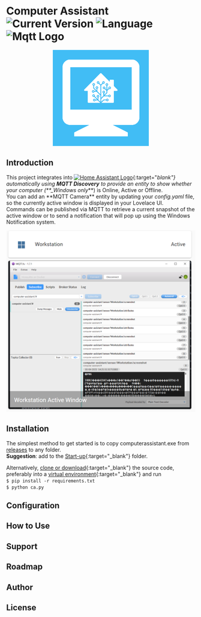# Computer Assistant ![Current Version](https://img.shields.io/badge/version-0.1.0-blue.svg) ![Language](https://img.shields.io/badge/Python-3.8.8-blue) ![Mqtt Logo](https://img.shields.io/static/v1?label=&message=MQTT&color=blueviolet&logo=eclipse-mosquitto)

<p align="center">
  <img src="./images/computer-assistant-icon.png" alt="Computer Assistant Screenshot" height=256px>
</p>

## Introduction

This project integrates into [![Home Assistant Logo](https://img.shields.io/static/v1?label=&message=Home%20Assistant&color=41bdf5&logo=home-assistant&logoColor=white)](https://www.home-assistant.io/){:target="_blank"} automatically using **MQTT Discovery** to provide an entity to show whether your computer (\*\*\_Windows only_**) is Online, Active or Offline.  
You can add an **MQTT Camera\*\* entity by updating your _config.yaml_ file, so the currently active window is displayed in your Lovelace UI.  
Commands can be published via MQTT to retrieve a current snapshot of the active window or to send a notification that will pop up using the Windows Notification system.

<p align="center">
  <img src="./github_images/computer-assistant-snapshot.png" alt="Computer Assistant Screenshot" height=>
</p>

## Installation

The simplest method to get started is to copy computerassistant.exe from [releases](https://github.com/malcolmcdixon/computerassistant/releases) to any folder.  
**Suggestion**: add to the [Start-up](https://www.lifewire.com/add-startup-programs-on-windows-10-4801897){:target="\_blank"} folder.

Alternatively, [clone or download](https://docs.github.com/en/github/getting-started-with-github/getting-changes-from-a-remote-repository#cloning-a-repository){:target="\_blank"} the source code, preferably into a [virtual environment](https://docs.python.org/3/library/venv.html){:target="\_blank"} and run  
`$ pip install -r requirements.txt`  
`$ python ca.py`

## Configuration

## How to Use

## Support

## Roadmap

## Author

## License
